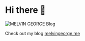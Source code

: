 
# Hi there 👋

![MELVIN GEORGE Blog](https://melvingeorge.me/metame.png)

Check out my blog [melvingeorge.me](https://melvingeorge.me)





<!--
**melvin2016/melvin2016** is a ✨ _special_ ✨ repository because its `README.md` (this file) appears on your GitHub profile.

Here are some ideas to get you started:

- 🔭 I’m currently working on ...
- 🌱 I’m currently learning ...
- 👯 I’m looking to collaborate on ...
- 🤔 I’m looking for help with ...
- 💬 Ask me about ...
- 📫 How to reach me: ...
- 😄 Pronouns: ...
- ⚡ Fun fact: ...
-->
